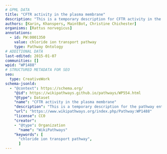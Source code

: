 ```yaml
---
# GPML DATA
title: "CFTR activity in the plasma membrane"
description: "This is a temporary description for CFTR activity in the plasma membrane"
authors: [Karin, Khanspers, MaintBot, Christine Chichester]
organisms: [Rattus norvegicus]
annotations:
  - id: PW:0001350
    value: chloride ion transport pathway
    type: Pathway Ontology
# ADDITIONAL DATA
last-edited: 2015-01-07
communities: []
wpid: "WP1488"
# STRUCTURED METADATA FOR SEO
seo:
  type: CreativeWork
schema-jsonld:
  - "@context": https://schema.org/
    "@id": https://wikipathways.github.io/pathways/WP554.html
    "@type": Dataset
    "name": "CFTR activity in the plasma membrane"
    "description": "This is a temporary description for the pathway entitled: CFTR activity in the plasma membrane"
    "url": "https://www.wikipathways.org/index.php/Pathway:WP1488"
    "license": CC0
    "creator":
    - "@type": Organization
      "name": "WikiPathways"
    "keywords": [
      "chloride ion transport pathway",
      ]
---
```

